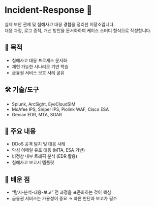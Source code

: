 # Incident-Response 🚨
실제 보안 관제 및 침해사고 대응 경험을 정리한 저장소입니다.  
대응 과정, 로그 증적, 개선 방안을 문서화하여 케이스 스터디 형식으로 작성합니다.

## 📌 목적
- 침해사고 대응 프로세스 문서화
- 재현 가능한 시나리오 기반 학습
- 금융권 서비스 보호 사례 공유

## 🛠️ 기술/도구
- Splunk, ArcSight, EyeCloudSIM
- McAfee IPS, Sniper IPS, Piolink WAF, Cisco ESA
- Genian EDR, MTA, SOAR

## 📂 주요 내용
- DDoS 공격 탐지 및 대응 사례
- 악성 이메일 유포 대응 (MTA, ESA 기반)
- 비정상 내부 트래픽 분석 (EDR 활용)
- 침해사고 보고서 템플릿

## 📖 배운 점
- “탐지-분석-대응-보고” 전 과정을 표준화하는 것이 핵심
- 금융권 서비스는 가용성이 중요 → 빠른 판단과 보고가 필수
